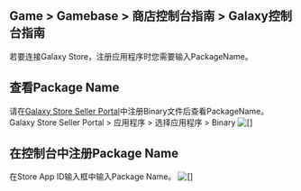 ## Game > Gamebase > 商店控制台指南 > Galaxy控制台指南 

若要连接Galaxy Store，注册应用程序时您需要输入PackageName。

## 查看Package Name 
请在[Galaxy Store Seller Portal](https://seller.samsungapps.com/main/sellerMain.as)中注册Binary文件后查看PackageName。
Galaxy Store Seller Portal > 应用程序 > 选择应用程序 > Binary
 ![[]](http://static.toastoven.net/prod_iap/2020/galaxy_app_kr.png)
 

## 在控制台中注册Package Name 
在Store App ID输入框中输入Package Name。
![[]](http://static.toastoven.net/prod_gamebase/StoreConsoleGuide/galaxy_app_2_kr.png)
 